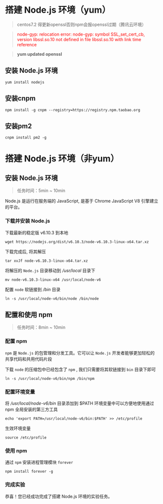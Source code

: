 # 搭建 Node.js 环境（yum）
> centos7.2 得更新openssl否则npm会报openssl过期（腾讯云环境）

><font color=red></code>node-gyp: relocation error: node-gyp: symbol SSL_set_cert_cb, version libssl.so.10 not defined in file libssl.so.10 with link time reference</code></font>

>  __yum updated openssl__  

## 安装 Node.js 环境

```
yum install nodejs
```

## 安装cnpm

```
npm install -g cnpm --registry=https://registry.npm.taobao.org
```

## 安装pm2

```
cnpm install pm2 -g
```


# 搭建 Node.js 环境（非yum）

## 安装 Node.js 环境

> 任务时间：5min ~ 10min

Node.js 是运行在服务端的 JavaScript, 是基于 Chrome JavaScript V8 引擎建立的平台。

### 下载并安装 Node.js

下载最新的稳定版 v6.10.3 到本地

```
wget https://nodejs.org/dist/v6.10.3/node-v6.10.3-linux-x64.tar.xz

```

下载完成后, 将其解压

```
tar xvJf node-v6.10.3-linux-x64.tar.xz

```

将解压的 `Node.js` 目录移动到 _/usr/local_ 目录下

```
mv node-v6.10.3-linux-x64 /usr/local/node-v6

```

配置 `node` 软链接到 _/bin_ 目录

```
ln -s /usr/local/node-v6/bin/node /bin/node

```

## 配置和使用 npm

> 任务时间：8min ~ 10min

### 配置 npm

`npm` 是 `Node.js` 的包管理和分发工具。它可以让 `Node.js` 开发者能够更加轻松的共享代码和共用代码片段

下载 `node` 的压缩包中已经包含了 `npm` , 我们只需要将其软链接到 `bin` 目录下即可

```
ln -s /usr/local/node-v6/bin/npm /bin/npm

```

### 配置环境变量

将 _/usr/local/node-v6/bin_ 目录添加到 $PATH 环境变量中可以方便地使用通过 npm 全局安装的第三方工具

```
echo 'export PATH=/usr/local/node-v6/bin:$PATH' >> /etc/profile

```

生效环境变量

```
source /etc/profile

```

### 使用 npm

通过 `npm` 安装进程管理模块 `forever`

```
npm install forever -g

```

### 完成实验

恭喜！您已经成功完成了搭建 Node.js 环境的实验任务。